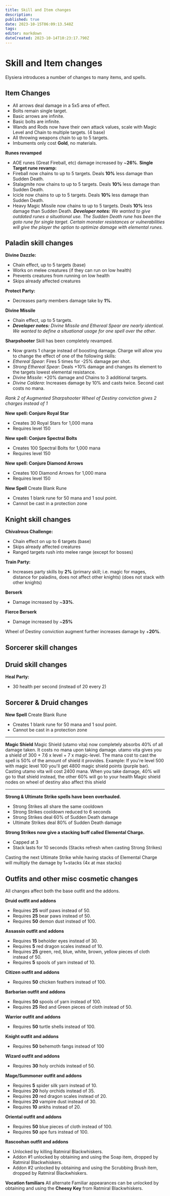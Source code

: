 ```yaml
---
title: Skill and Item changes
description: 
published: true
date: 2023-10-15T06:09:13.548Z
tags: 
editor: markdown
dateCreated: 2023-10-14T10:23:17.790Z
---
```


# Skill and Item changes

Elysiera introduces a number of changes to many items, and spells.

## Item Changes
- All arrows deal damage in a 5x5 area of effect.
- Bolts remain single target.
- Basic arrows are infinite.
- Basic bolts are infinite.
- Wands and Rods now have their own attack values, scale with Magic Level and Chain to multiple targets. (4 base)
- All throwing weapons chain to up to 5 targets.
- Imbuments only cost **Gold**, no materials.

**Runes revamped**
- AOE runes (Great Fireball, etc) damage increased by ~**26%**.
**Single Target rune revamp:**
- Fireball now chains to up to 5 targets. Deals **10%** less damage than Sudden Death.
- Stalagmite now chains to up to 5 targets. Deals **10%** less damage than Sudden Death.
- Icicle now chains to up to 5 targets. Deals **10%** less damage than Sudden Death.
- Heavy Magic Missile now chains to up to 5 targets. Deals **10%** less damage than Sudden Death.
***Developer notes:** We wanted to give outdated runes a situational use. The Sudden Death rune has been the goto rune for single target. Certain monster resistances or vulnerabilities will give the player the option to optimize damage with elemental runes.*

## Paladin skill changes
**Divine Dazzle:**

-   Chain effect, up to 5 targets (base)
-   Works on melee creatures (if they can run on low health)
-   Prevents creatures from running on low health
-   Skips already affected creatures

**Protect Party:**

-   Decreases party members damage take by **1%**.

**Divine Missile**

-   Chain effect, up to 5 targets.
-   ***Developer notes:** Divine Missile and Ethereal Spear are nearly identical. We wanted to define a situational usage for one spell over the other.*

**Sharpshooter**
Skill has been completely revamped.
- Now grants 1 charge instead of boosting damage. Charge will allow you to change the effect of one of the following skills:
- *Ethereal Spear*: Fires 5 times for -25% damage per shot.
- *Strong Ethereal Spear*: Deals +10% damage and changes its element to the targets lowest elemental resistance.
- *Divine Missile*: +20% damage and Chains to 3 additional targets.
- *Divine Caldera*: Increases damage by 10% and casts twice. Second cast costs no mana.

*Rank 2 of Augmented Sharpshooter Wheel of Destiny conviction gives 2 charges instead of 1*

**New spell: Conjure Royal Star**
- Creates 30 Royal Stars for 1,000 mana
- Requires level 150

**New spell: Conjure Spectral Bolts**
- Creates 100 Spectral Bolts for 1,000 mana
- Requires level 150

**New spell: Conjure Diamond Arrows**
- Creates 100 Diamond Arrows for 1,000 mana
- Requires level 150

**New Spell**
Create Blank Rune
- Creates 1 blank rune for 50 mana and 1 soul point.
- Cannot be cast in a protection zone

## Knight skill changes
**Chivalrous Challenge:**

-   Chain effect on up to 6 targets (base)
-   Skips already affected creatures
-   Ranged targets rush into melee range (except for bosses)

**Train Party:**

-   Increases party skills by **2%** (primary skill; i.e. magic for mages, distance for paladins, does not affect other knights) (does not stack with other knights)

**Berserk**
- Damage increased by ~**33%**.

**Fierce Berserk**
- Damage increased by ~**25%**

Wheel of Destiny conviction augment further increases damage by +**20%**.

## Sorcerer skill changes

## Druid skill changes

**Heal Party:**

-   30 health per second (instead of 20 every 2)

## Sorcerer & Druid changes

**New Spell**
Create Blank Rune
- Creates 1 blank rune for 50 mana and 1 soul point.
- Cannot be cast in a protection zone

---

**Magic Shield**
Magic Shield (utamo vita) now completely absorbs 40% of all damage taken. It costs no mana upon taking damage.
utamo vita gives you a shield of 300 + 7.6 x level + 7 x magic-level. The mana cost to cast the spell is 50% of the amount of shield it provides.
Example: If you're level 500 with magic level 100 you'll get 4800 magic shield points (purple bar). Casting utamo vita will cost 2400 mana.
When you take damage, 40% will go to that shield instead, the other 60% will go to your health
Magic shield nodes on wheel of destiny also affect this shield

---

**Strong & Ultimate Strike spells have been overhauled.**
- Strong Strikes all share the same cooldown
- Strong Strikes cooldown reduced to 6 seconds
- Strong Strikes deal 60% of Sudden Death damage
- Ultimate Strikes deal 80% of Sudden Death damage

**Strong Strikes now give a stacking buff called Elemental Charge.**
- Capped at 3
- Stack lasts for 10 seconds (Stacks refresh when casting Strong Strikes)

Casting the next Ultimate Strike while having stacks of Elemental Charge will multiply the damage by 1+stacks (4x at max stacks)

## Outfits and other misc cosmetic changes

All changes affect both the base outfit and the addons.

**Druid outfit and addons**
- Requires **25** wolf paws instead of 50.
- Requires **25** bear paws instead of 50.
- Requires **50** demon dust instead of 100.

**Assassin outfit and addons**
- Requires **15** beholder eyes instead of 30.
- Requires **5** red dragon scales instead of 10.
- Requires **25** green, red, blue, white, brown, yellow pieces of cloth instead of 50.
- Requires **5** spools of yarn instead of 10.

**Citizen outfit and addons**
- Requires **50** chicken feathers instead of 100.

**Barbarian outfit and addons**
- Requires **50** spools of yarn instead of 100.
- Requires **25** Red and Green pieces of cloth instead of 50.

**Warrior outfit and addons**
- Requires **50** turtle shells instead of 100.

**Knight outfit and addons**
- Requires **50** behemoth fangs instead of 100

**Wizard outfit and addons**
- Requires **30** holy orchids instead of 50.

**Mage/Summoner outfit and addons**
- Requires **5** spider silk yarn instead of 10.
- Requires **20** holy orchids instead of 35.
- Requires **20** red dragon scales instead of 20.
- Requires **20** vampire dust instead of 30.
- Requires **10** ankhs instead of 20.

**Oriental outfit and addons**
- Requires **50** blue pieces of cloth instead of 100.
- Requires **50** ape furs instead of 100.

**Rascoohan outfit and addons**
- Unlocked by killing Ratmiral Blackwhiskers.
- Addon #1 unlocked by obtaining and using the Soap item, dropped by Ratmiral Blackwhiskers.
- Addon #2 unlocked by obtaining and using the Scrubbing Brush item, dropped by Ratmiral Blackwhiskers.

**Vocation familiars**
All alternate Familiar appearances can be unlocked by obtaining and using the **Cheesy Key** from Ratmiral Blackwhiskers.